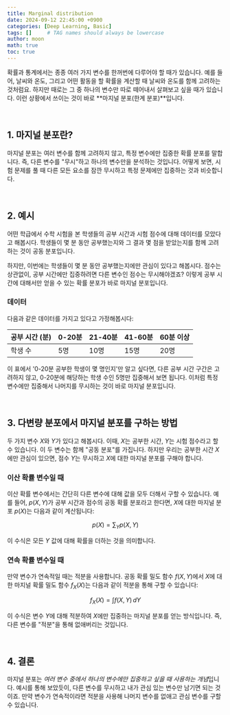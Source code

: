 ```yaml
---
title: Marginal distribution
date: 2024-09-12 22:45:00 +0900
categories: [Deep Learning, Basic]
tags: []     # TAG names should always be lowercase
author: moon
math: true
toc: true
---
```


확률과 통계에서는 종종 여러 가지 변수를 한꺼번에 다루어야 할 때가 있습니다. 예를 들어, 날씨와 온도, 그리고 어떤 활동을 할 확률을 계산할 때 날씨와 온도를 함께 고려하는 것처럼요. 하지만 때로는 그 중 하나의 변수만 따로 떼어내서 살펴보고 싶을 때가 있습니다. 이런 상황에서 쓰이는 것이 바로 **마지널 분포(한계 분포)**입니다.

<br>

## 1. 마지널 분포란?

마지널 분포는 여러 변수를 함께 고려하지 않고, 특정 변수에만 집중한 확률 분포를 말합니다. 즉, 다른 변수를 "무시"하고 하나의 변수만을 분석하는 것입니다.  어떻게 보면, 시험 문제를 풀 때 다른 모든 요소를 잠깐 무시하고 특정 문제에만 집중하는 것과 비슷합니다.

<br>

## 2. 예시

어떤 학급에서 수학 시험을 본 학생들의 공부 시간과 시험 점수에 대해 데이터를 모았다고 해봅시다. 학생들이 몇 분 동안 공부했는지와 그 결과 몇 점을 받았는지를 함께 고려하는 것이 공동 분포입니다.

하지만, 이번에는 학생들이 몇 분 동안 공부했는지에만 관심이 있다고 해봅시다. 점수는 상관없이, 공부 시간에만 집중하려면 다른 변수인 점수는 무시해야겠죠? 이렇게 공부 시간에 대해서만 얻을 수 있는 확률 분포가 바로 마지널 분포입니다.

### 데이터
다음과 같은 데이터를 가지고 있다고 가정해봅시다:

|공부 시간 (분)|0-20분|21-40분|41-60분|60분 이상|
|---|---|---|---|---|
|학생 수	|5명	|10명	|15명	|20명|

이 표에서 '0-20분 공부한 학생이 몇 명인지'만 알고 싶다면, 다른 공부 시간 구간은 고려하지 않고, 0-20분에 해당하는 학생 수인 5명만 집중해서 보면 됩니다. 이처럼 특정 변수에만 집중해서 나머지를 무시하는 것이 바로 마지널 분포입니다.

<br>

## 3. 다변량 분포에서 마지널 분포를 구하는 방법

두 가지 변수 $X$와 $Y$가 있다고 해봅시다. 이때, $X$는 공부한 시간, $Y$는 시험 점수라고 할 수 있습니다. 이 두 변수는 함께 "공동 분포"를 가집니다. 하지만 우리는 공부한 시간 $X$에만 관심이 있으면, 점수 $Y$는 무시하고 $X$에 대한 마지널 분포를 구해야 합니다.

### 이산 확률 변수일 때

이산 확률 변수에서는 간단히 다른 변수에 대해 값을 모두 더해서 구할 수 있습니다. 예를 들어, $p(X, Y)$가 공부 시간과 점수의 공동 확률 분포라고 한다면, $X$에 대한 마지널 분포 $p(X)$는 다음과 같이 계산됩니다:

$$
p(X) = \sum_{Y} p(X, Y)
$$

이 수식은 모든 $Y$ 값에 대해 확률을 더하는 것을 의미합니다.

### 연속 확률 변수일 때

만약 변수가 연속적일 때는 적분을 사용합니다. 공동 확률 밀도 함수 $f(X, Y)$에서 $X$에 대한 마지널 확률 밀도 함수 $f_X(X)$는 다음과 같이 적분을 통해 구할 수 있습니다:

$$
f_X(X) = \int f(X, Y) \, dY
$$

이 수식은 변수 $Y$에 대해 적분하여 $X$에만 집중하는 마지널 분포를 얻는 방식입니다. 즉, 다른 변수를 "적분"을 통해 없애버리는 것입니다.

<br>

## 4. 결론

마지널 분포는 *여러 변수 중에서 하나의 변수에만 집중하고 싶을 때 사용하는 개념*입니다. 예시를 통해 보았듯이, 다른 변수를 무시하고 내가 관심 있는 변수만 남기면 되는 것이죠. 만약 변수가 연속적이라면 적분을 사용해 나머지 변수를 없애고 관심 변수를 구할 수 있습니다.